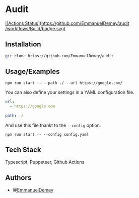
# Audit

[![Actions Status](https://github.com/EmmanuelDemey/audit /workflows/Build/badge.svg)](https://github.com/EmmanuelDemey/audit/actions)

## Installation


```bash
git clone https://github.com/EmmanuelDemey/audit
```

## Usage/Examples

```shell
npm run start -- --path ./ --url https://google.com/
```

You can also define your settings in a YAML configuration file. 

```yaml
url:
  - https://google.com
    
path: ./
```

And use this file thankt to the `--config` option. 

```shell
npm run start -- --config config.yaml
```

## Tech Stack

Typescript, Puppeteer, Github Actions


## Authors

- [@EmmanuelDemey](https://www.github.com/EmmanuelDemey)

  
